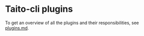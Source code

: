 # Taito-cli plugins

To get an overview of all the plugins and their responsibilities, see [plugins.md](https://github.com/TaitoUnited/taito-cli/blob/dev/docs/plugins.md).
